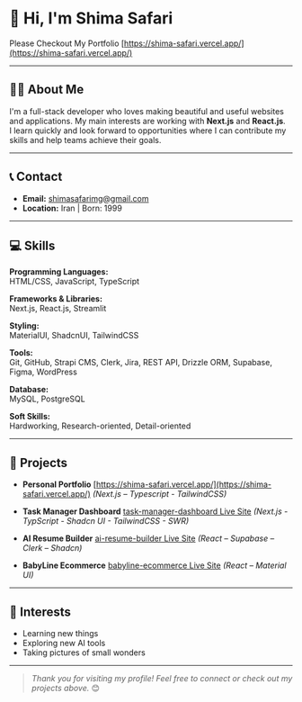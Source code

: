 # 👋 Hi, I'm Shima Safari
Please Checkout My Portfolio [https://shima-safari.vercel.app/](https://shima-safari.vercel.app/)

---

## 👩‍💻 About Me

I'm a full-stack developer who loves making beautiful and useful websites and applications. My main interests are working with **Next.js** and **React.js**.  
I learn quickly and look forward to opportunities where I can contribute my skills and help teams achieve their goals.

---
## 📞 Contact
- **Email:** shimasafarimg@gmail.com
- **Location:** Iran | Born: 1999
---

## 💻 Skills

**Programming Languages:**  
HTML/CSS, JavaScript, TypeScript

**Frameworks & Libraries:**  
Next.js, React.js, Streamlit

**Styling:**  
MaterialUI, ShadcnUI, TailwindCSS

**Tools:**  
Git, GitHub, Strapi CMS, Clerk, Jira, REST API, Drizzle ORM, Supabase, Figma, WordPress

**Database:**  
MySQL, PostgreSQL

**Soft Skills:**  
Hardworking, Research-oriented, Detail-oriented

---

## 🚀 Projects
- **Personal Portfolio**   [https://shima-safari.vercel.app/](https://shima-safari.vercel.app/)
 *(Next.js – Typescript - TailwindCSS)*

- **Task Manager Dashboard**   [task-manager-dashboard Live Site](https://task-management-dashboard-next-ts-shadcn-shima-safari-team.vercel.app/)
  *(Next.js - TypScript - Shadcn UI - TailwindCSS - SWR)*  
 
- **AI Resume Builder**  [ai-resume-builder Live Site](https://ai-resume-builder-react-shadcn.vercel.app)
  *(React – Supabase – Clerk – Shadcn)*
 

- **BabyLine Ecommerce**   [babyline-ecommerce Live Site](https://babyline-ecommerce-react-mui.vercel.app)
  *(React – Material UI)*  
 
---

## 🌱 Interests

- Learning new things
- Exploring new AI tools
- Taking pictures of small wonders

---

> _Thank you for visiting my profile! Feel free to connect or check out my projects above._ 😊

